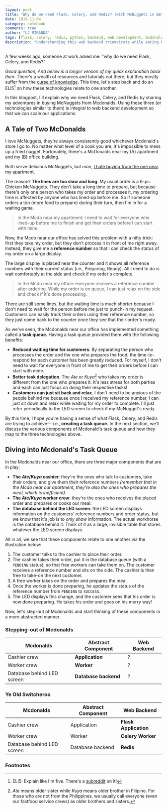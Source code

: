 ```yaml
---
layout: post
title: "Why do we need Flask, Celery, and Redis? (with McNuggets in Between)"
date: 2019-11-04
category: notebook
comments: true
author: "LJ MIRANDA"
tags: [flask, celery, redis, python, backend, web development, mcdonalds]
description: "Understanding this web backend triumvirate while eating Mcdonald's Large Fries"
---
```


A few weeks ago, someone at work asked me: "why do we need Flask, Celery, and
Redis?" 

*Good question, And below is a longer version of my quick explanation back
then.* There's a wealth of resources and tutorials out there, but they mostly
suffer from the [curse of
knowledge](https://en.wikipedia.org/wiki/Curse_of_knowledge). This time, let's
step back and do an ELI5[^1] on how these technologies relate to one another.

In this blogpost, I'll explain why we need Flask, Celery, and Redis by sharing
my adventures in buying McNuggets from Mcdonalds. Using these three (or
technologies similar to them) is integral to web backend development so that we
can scale our applications.


## A Tale of Two McDonalds

<!-- explain the concept of queuing in mcdonalds -->

I love McNuggets, they're always consistently good whichever Mcdonald's store I
go to. No matter what level of a cook you are, it's impossible to mess up a
fried nugget. Fortunately, there's a McDonalds near my (A) apartment and my (B)
office building. 

Both serve delicious McNuggets, but *man*, <u>I hate buying from the one near my
apartment.</u>

<!-- Insert illustration of two mcdonalds near office and apartment -->

The reason? **The lines are too slow and long**. My usual order is a 6-pc.
Chicken McNuggets. They don't take a long time to prepare, but because there's
only one person who takes my order and processes it, my ordering time is
affected by anyone who has lined-up before me. So if someone orders a ton
(more food to prepare) during their turn, then I'm in for a waiting game.

> In the Mcdo near my apartment: I need to wait for everyone who lined-up
> before me to finish and get their orders before I can start with mine.

Now, the Mcdo near our office has solved this problem with a nifty trick: first
they take my order, but they don't process it in front of me right away.
Instead, they give me a **reference number** so that I can check the status of
my order on a large display.

The large display is placed near the counter and it shows all reference numbers
with their current status (i.e., Preparing, Ready). All I need to do is wait
comfortably at the side and check if my order's complete.

> In the Mcdo near my office: everyone receives a reference number after
> ordering. While my order is on queue, I can just relax on the side and check if
> it's done processing.

There are still some lines, but the waiting time is much shorter because I
don't need to wait for the person before me just to punch-in my request.
Customers can easily track their orders using their reference number, so they
just come back to the counter once they see that their order's ready.

As we've seen, the Mcdonalds near our office has implemented something called a
**task queue.** Having a task queue provided them with the following benefits:

* **Reduced waiting time for customers**. By separating the person who processes
    the order and the one who prepares the food, the time-to-respond for each
    customer has been greatly reduced. For myself, I don't need to wait for
    everyone in front of me to get their orders before I can start with mine.
* **Better task delegation**. The *Ate* or *Kuya*[^2] who takes my order is
    different from the one who prepares it. It's less stress for both parties
    and each can just focus on doing their respective tasks!
* **Customers can just sit back and relax**. I don't need to be anxious of the
    people behind me because once I received my reference number, I can just
    sit down and relax while waiting for my order to complete. I'll just refer
    periodically to the LED screen to check if my McNugget's ready. 

By this time, I hope you're having a sense of what Flask, Celery, and Redis are
trying to achieve&mdash; i.e., **creating a task queue.** In the next section,
we'll discuss the various components of Mcdonald's task queue and how they map
to the three technologies above.

## Diving into Mcdonald's Task Queue

In the Mcdonalds near our office, there are three major components that are in play:

* **The *Ate*/*Kuya* cashier**: they're the ones who talk to customers, take
    their orders, and give them their reference numbers *(remember that in the
    Mcdo near our apartment, they're also the ones who prepares the meal, which
    is inefficient)*. 
* **The *Ate*/*Kuya* worker crew**: they're the ones who receives the placed
    order and prepares or cooks our meal.
* **The database behind the LED screen**: the LED screen displays information
    on the customers' reference numbers and order status, but we know that it's
    job is to *only show* information. The actual workhorse is the database
    behind it. Think of it as a large, invisible table that stores whatever the
    LED screen displays.

All in all, we see that these components relate to one another via the
illustration below:



1. The customer talks to the cashier to place their order.
2. The cashier takes their order, put it in the database queue (with a `PENDING` status), so that free workers can
   take them on. The customer receives a reference number and sits on the side.
   The cashier is then free to take-on the next customer.
3. A free worker takes on the order and prepares the meal.
4. Once the worker is done preparing, he updates the status of the reference
   number from `PENDING` to `SUCCESS`.
5. The LED displays this change, and the customer sees that his order is now
   done preparing. He takes his order and goes on his merry way!

Now, let's step-out of Mcdonalds and start thinking of these components in a
more abstracted manner.

### Stepping-out of Mcdonalds


<!-- Put a table on the left is Mcdo, Center is abstracted component, and right
is web backend dev (on this case, put question marks)-->

| Mcdonalds                  	| Abstract Component 	| Web Backend 	|
|----------------------------	|--------------------	|-------------	|
| Cashier crew               	| **Application**      	| ?           	|
| Worker crew                	| **Worker**           	| ?           	|
| Database behind LED screen 	| **Database backend** 	| ?           	|


### Ye Old Switcheroo

| Mcdonalds                  	| Abstract Component 	| Web Backend       	|
|----------------------------	|--------------------	|-------------------	|
| Cashier crew               	| Application        	| **Flask Application** |
| Worker crew                	| Worker             	| **Celery Worker**   	|
| Database behind LED screen 	| Database backend   	| **Redis**           	|



### Footnotes

[^1]: ELI5: Explain like I'm five. There's a [subreddit](https://www.reddit.com/r/explainlikeimfive/) on it!
[^2]: *Ate* means older sister while *Kuya* means older brother in Filipino. For those who are not from the Philippines, we usually call everyone (even our fastfood service crews) as older brothers and sisters.



<!-- why do we need queing? what's the problem if we don't have that? -->
<!-- parallels in mcdonalds and flask, celery, redis -->
<!-- a deep dive into architecture -->
<!-- common production patterns -->

